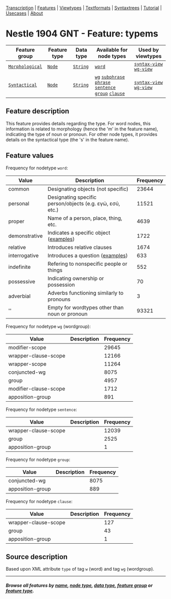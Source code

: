 <a name="start"></a>
<div class="hidden-content">
<a href="../transcription.md">Transcription</a> | <a href="README.md#start">Features</a> | <a href="../viewtypes.md#start">Viewtypes</a> | <a href="../textformats.md#start">Textformats</a> |  <a href="../syntaxtrees.md#start">Syntaxtrees</a> | <a href="../../tutorial/README.md#start">Tutorial</a> | <a href="../usecases/README.md#start">Usecases</a> | <a href="../about.md#start">About</a>
</div>

# Nestle 1904 GNT - Feature: typems

Feature group | Feature type | Data type | Available for node types | Used by viewtypes
---  | --- | --- | --- | ---
[`Morphological`](featuresbygroup.md#morphological-features) | [`Node`](featuresbyfeaturetype.md#node-features) | [`String`](featuresbydatatype.md#string-datatype)  | [`word`](featuresbynodetype.md#word-nodes) | [`syntax-view`](../syntax-view.md#start) [`wg-view`](../wg-view.md#start) 
[`Syntactical`](featuresbygroup.md#syntactical-features) | [`Node`](featuresbyfeaturetype.md#node-features) | [`String`](featuresbydatatype.md#string-datatype)  | [`wg`](featuresbynodetype.md#wordgroup-nodes) [`subphrase`](featuresbynodetype.md#subphrase-nodes) [`phrase`](featuresbynodetype.md#phrase-nodes) [`sentence`](featuresbynodetype.md#sentence-nodes) [`group`](featuresbynodetype.md#group-nodes)  [`clause`](featuresbynodetype.md#clause-nodes) | [`syntax-view`](../syntax-view.md#start) [`wg-view`](../wg-view.md#start) 

## Feature description

This feature provides details regarding the type. For word nodes, this information is related to morphology (hence the 'm' in the feature name), indicating the type of noun or pronoun. For other node types, it provides details on the syntactical type (the 's' in the feature name).

## Feature values

Frequency for nodetype `word`:

Value | Description | Frequency
---- | ---- | ---
common | Designating objects (not specific) | 23644
personal | Designating specific person/objects (e.g. εγώ, εσύ, etc.) | 11521
proper | Name of a person, place, thing, etc. | 4639
demonstrative | Indicates a specific object ([examples](https://ugg.readthedocs.io/en/latest/determiner_demonstrative.html)) | 1722
relative | Introduces relative clauses | 1674
interrogative | Introduces a question ([examples](https://ugg.readthedocs.io/en/latest/determiner_interrogative.html)) | 633
indefinite | Refering to nonspecific people or things | 552
possessive | Indicating ownership or possession | 70
adverbial | Adverbs functioning similarly to pronouns | 3
'' | Empty for wordtypes other than noun or pronoun | 93321

Frequency for nodetype `wg` (wordgroup):

Value | Description | Frequency
---- | ---- | ---
modifier-scope | | 29645 
wrapper-clause-scope | | 12166 
wrapper-scope	| | 11264 
conjuncted-wg | | 8075
group | | 4957 
modifier-clause-scope | | 1712
apposition-group | | 891

Frequency for nodetype `sentence`:

Value | Description | Frequency
---- | ---- | ---
wrapper-clause-scope	|| 12039
group	|| 2525
apposition-group ||	1

Frequency for nodetype `group`:

Value | Description | Frequency
---- | ---- | ---
conjuncted-wg ||	8075
apposition-group ||	889

Frequency for nodetype `clause`:

Value | Description | Frequency
---- | ---- | ---
wrapper-clause-scope ||	127
group	|| 43
apposition-group || 1

## Source description

Based upon XML attribute `type` of tag `w` (word) and tag `wg` (wordgroup).

---
#### *Browse all features by [name](featuresbyname.md#start), [node type](featuresbynodetype.md#start), [data type](featuresbydatatype.md#start), [feature group](featuresbygroup.md#start) or [feature type](featuresbyfeaturetype.md#start).*
